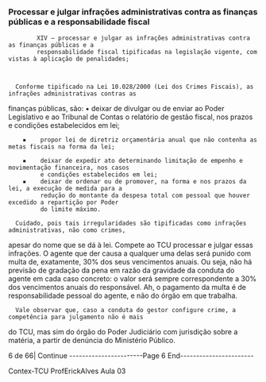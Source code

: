 ### Processar e julgar infrações administrativas contra as finanças públicas e a responsabilidade fiscal ###


            XIV – processar e julgar as infrações administrativas contra as finanças públicas e a
            responsabilidade fiscal tipificadas na legislação vigente, com vistas à aplicação de penalidades;



      Conforme tipificado na Lei 10.028/2000 (Lei dos Crimes Fiscais), as infrações administrativas contras as
finanças públicas, são:
        ▪    deixar de divulgar ou de enviar ao Poder Legislativo e ao Tribunal de Contas o relatório de gestão
             fiscal, nos prazos e condições estabelecidos em lei;

        ▪    propor lei de diretriz orçamentária anual que não contenha as metas fiscais na forma da lei;

        ▪    deixar de expedir ato determinando limitação de empenho e movimentação financeira, nos casos
             e condições estabelecidos em lei;
        ▪    deixar de ordenar ou de promover, na forma e nos prazos da lei, a execução de medida para a
             redução do montante da despesa total com pessoal que houver excedido a repartição por Poder
             do limite máximo.

      Cuidado, pois tais irregularidades são tipificadas como infrações administrativas, não como crimes,
apesar do nome que se dá à lei. Compete ao TCU processar e julgar essas infrações. O agente que der causa a
qualquer uma delas será punido com multa de, exatamente, 30% dos seus vencimentos anuais. Ou seja, não
há previsão de gradação da pena em razão da gravidade da conduta do agente em cada caso concreto: o valor
será sempre correspondente a 30% dos vencimentos anuais do responsável. Ah, o pagamento da multa é de
responsabilidade pessoal do agente, e não do órgão em que trabalha.

      Vale observar que, caso a conduta do gestor configure crime, a competência para julgamento não é mais
do TCU, mas sim do órgão do Poder Judiciário com jurisdição sobre a matéria, a partir de denúncia do Ministério
Público.




6 de 66| Continue
-----------------------Page 6 End-----------------------

 Contex-TCU                                                                ProfErickAlves
                                                                                                        Aula 03